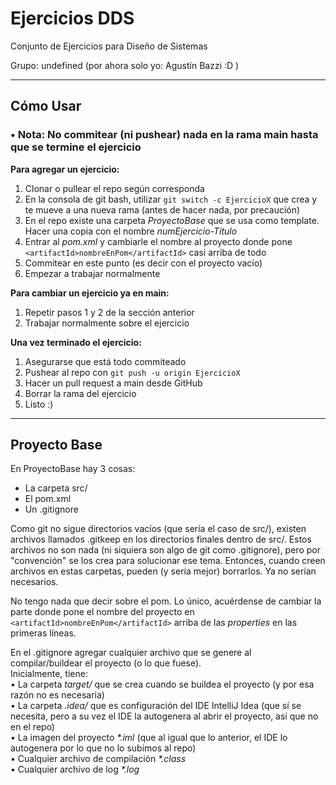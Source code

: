 # Ejercicios DDS

Conjunto de Ejercicios para Diseño de Sistemas

Grupo: undefined (por ahora solo yo: Agustín Bazzi :D )

---

## Cómo Usar

### • Nota: No commitear (ni pushear) nada en la rama main hasta que se termine el ejercicio


**Para agregar un ejercicio:**
1. Clonar o pullear el repo según corresponda
2. En la consola de git bash, utilizar `git switch -c EjercicioX` que crea y te mueve a una nueva rama (antes de hacer nada, por precaución)
3. En el repo existe una carpeta *ProyectoBase* que se usa como template. Hacer una copia con el nombre *numEjercicio-Título*
4. Entrar al *pom.xml* y cambiarle el nombre al proyecto donde pone `<artifactId>nombreEnPom</artifactId>` casi arriba de todo
5. Commitear en este punto (es decir con el proyecto vacío)
6. Empezar a trabajar normalmente

**Para cambiar un ejercicio ya en main:**
1. Repetir pasos 1 y 2 de la sección anterior
2. Trabajar normalmente sobre el ejercicio

**Una vez terminado el ejercicio:**
1. Asegurarse que está todo commiteado
2. Pushear al repo con `git push -u origin EjercicioX`
3. Hacer un pull request a main desde GitHub
4. Borrar la rama del ejercicio
5. Listo :)
---
## Proyecto Base

En ProyectoBase hay 3 cosas:
* La carpeta src/
* El pom.xml
* Un .gitignore

Como git no sigue directorios vacíos (que sería el caso de src/), existen archivos llamados .gitkeep en los directorios finales dentro de src/. Estos archivos no son nada (ni siquiera son algo de git como .gitignore), pero por "convención" se los crea para solucionar ese tema.
Entonces, cuando creen archivos en estas carpetas, pueden (y sería mejor) borrarlos. Ya no serían necesarios.

No tengo nada que decir sobre el pom. Lo único, acuérdense de cambiar la parte donde pone el nombre del proyecto en `<artifactId>nombreEnPom</artifactId>` arriba de las *properties* en las primeras líneas.

En el .gitignore agregar cualquier archivo que se genere al compilar/buildear el proyecto (o lo que fuese).  
Inicialmente, tiene:  
• La carpeta *target/* que se crea cuando se buildea el proyecto (y por esa razón no es necesaria)  
• La carpeta *.idea/* que es configuración del IDE IntelliJ Idea (que sí se necesita, pero a su vez el IDE la autogenera al abrir el proyecto, así que no en el repo)  
• La imagen del proyecto *\*.iml* (que al igual que lo anterior, el IDE lo autogenera por lo que no lo subimos al repo)  
• Cualquier archivo de compilación *\*.class*   
• Cualquier archivo de log *\*.log* 